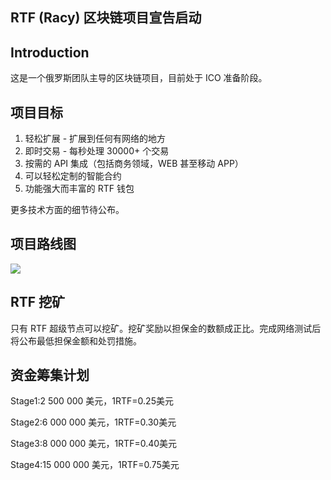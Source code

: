 ## RTF (Racy) 区块链项目宣告启动

## Introduction
这是一个俄罗斯团队主导的区块链项目，目前处于 ICO 准备阶段。

## 项目目标
1. 轻松扩展 - 扩展到任何有网络的地方
2. 即时交易 - 每秒处理 30000+ 个交易
3. 按需的 API 集成（包括商务领域，WEB 甚至移动 APP）
4. 可以轻松定制的智能合约
5. 功能强大而丰富的 RTF 钱包

更多技术方面的细节待公布。

## 项目路线图
![](https://i.imgur.com/OUPIyxE.png)

## RTF 挖矿
只有 RTF 超级节点可以挖矿。挖矿奖励以担保金的数额成正比。完成网络测试后将公布最低担保金额和处罚措施。

## 资金筹集计划
Stage1:2 500 000 美元，1RTF=0.25美元

Stage2:6 000 000 美元，1RTF=0.30美元

Stage3:8 000 000 美元，1RTF=0.40美元

Stage4:15 000 000 美元，1RTF=0.75美元